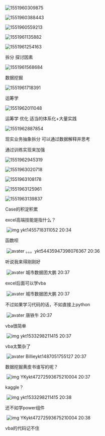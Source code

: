 ![1551960309875](C:\Users\PowerDg\AppData\Roaming\Typora\typora-user-images\1551960309875.png)







![1551960388443](C:\Users\PowerDg\AppData\Roaming\Typora\typora-user-images\1551960388443.png)





![1551960559213](C:\Users\PowerDg\AppData\Roaming\Typora\typora-user-images\1551960559213.png)



![1551961135882](C:\Users\PowerDg\AppData\Roaming\Typora\typora-user-images\1551961135882.png)





![1551961254163](C:\Users\PowerDg\AppData\Roaming\Typora\typora-user-images\1551961254163.png)





拆分	探讨因素



![1551961568684](C:\Users\PowerDg\AppData\Roaming\Typora\typora-user-images\1551961568684.png)







数据挖掘

![1551961718391](C:\Users\PowerDg\AppData\Roaming\Typora\typora-user-images\1551961718391.png)



运筹学

![1551962011048](C:\Users\PowerDg\AppData\Roaming\Typora\typora-user-images\1551962011048.png)



运筹学	优化	适当的体系化+大量实践

![1551962887854](C:\Users\PowerDg\AppData\Roaming\Typora\typora-user-images\1551962887854.png)



现实业务抽象拆分	可以通过数据解释并思考

通过训练实现来加强



![1551962945319](C:\Users\PowerDg\AppData\Roaming\Typora\typora-user-images\1551962945319.png)



![1551963020718](C:\Users\PowerDg\AppData\Roaming\Typora\typora-user-images\1551963020718.png)



![1551963108178](C:\Users\PowerDg\AppData\Roaming\Typora\typora-user-images\1551963108178.png)





![1551963125961](C:\Users\PowerDg\AppData\Roaming\Typora\typora-user-images\1551963125961.png)







![1551963139837](C:\Users\PowerDg\AppData\Roaming\Typora\typora-user-images\1551963139837.png)

Case的积淀积累







excel高端技能是指什么？

​                                                                      ![img](https://edu-image.nosdn.127.net/59528ffa-d99b-4bb8-9f66-2882d9904aa2a.png?imageView&quality=100)                                                                  ykt1455718311052                                 20:34                             

函数呗

​                                                                      ![avater](https://edu-image.nosdn.127.net/090bf402014f4a1ca88a683f97024bf1?imageView&quality=100&thumbnail=15y15)                                                                  。。。ykt54435947398076367                                 20:36                             

听说我来得刚刚好

​                                                                      ![avater](https://edu-image.nosdn.127.net/ADFD4043CA071B242D509823377D2C7A.jpg?imageView&quality=100&thumbnail=15y15)                                                                  城市数据团大鹏                                 20:37                             

excel后面可以学vba

​                                                                      ![avater](https://edu-image.nosdn.127.net/ADFD4043CA071B242D509823377D2C7A.jpg?imageView&quality=100&thumbnail=15y15)                                                                  城市数据团大鹏                                 20:37                             

不过如果学习代码的话，不如直接上python

​                                                                      ![avater](https://img-ph-mirror.nosdn.127.net/g1yOxJmg4GQIzVnQUAWqIg==/6632463045957370616.jpg?imageView&quality=100&thumbnail=15y15)                                                                  唐铁牛                                 20:37                             

vba很简单

​                                                                      ![img](https://edu-image.nosdn.127.net/59528ffa-d99b-4bb8-9f66-2882d9904aa2a.png?imageView&quality=100)                                                                  ykt1533298211415                                 20:37                             

vba太繁杂了

​                                                                      ![avater](https://img-ph-mirror.nosdn.127.net/L7fCVb6ex9M32csr_wV_NA==/6631911091119426964.jpg?imageView&quality=100&thumbnail=15y15)                                                                  Billieykt1487051755127                                 20:37                             

数据挖掘黄皮书谁写的呢？

​                                                                      ![img](https://edu-image.nosdn.127.net/59528ffa-d99b-4bb8-9f66-2882d9904aa2a.png?imageView&quality=100)                                                                  YKykt47272593675210004                                 20:37                             

kaggle？

​                                                                      ![img](https://edu-image.nosdn.127.net/59528ffa-d99b-4bb8-9f66-2882d9904aa2a.png?imageView&quality=100)                                                                  ykt1533298211415                                 20:38                             

还不如学power组件

​                                                                      ![img](https://edu-image.nosdn.127.net/59528ffa-d99b-4bb8-9f66-2882d9904aa2a.png?imageView&quality=100)                                                                  YKykt47272593675210004                                 20:38                             

vba的代码记不住







